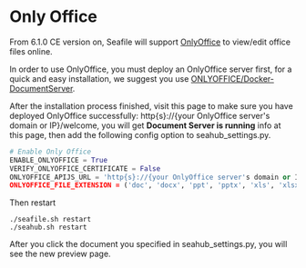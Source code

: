 # Only Office

From 6.1.0 CE version on, Seafile will support [OnlyOffice](https://www.onlyoffice.com/) to view/edit office files online.

In order to use OnlyOffice, you must deploy an OnlyOffice server first, for a quick and easy installation, we suggest you use [ONLYOFFICE/Docker-DocumentServer](https://github.com/ONLYOFFICE/Docker-DocumentServer).

After the installation process finished, visit this page to make sure you have deployed OnlyOffice successfully: http{s}://{your OnlyOffice server's domain or IP}/welcome, you will get **Document Server is running** info at this page, then add the following config option to seahub_settings.py.

``` python
# Enable Only Office
ENABLE_ONLYOFFICE = True
VERIFY_ONLYOFFICE_CERTIFICATE = False
ONLYOFFICE_APIJS_URL = 'http{s}://{your OnlyOffice server's domain or IP}/web-apps/apps/api/documents/api.js'
ONLYOFFICE_FILE_EXTENSION = ('doc', 'docx', 'ppt', 'pptx', 'xls', 'xlsx', 'odt', 'fodt', 'odp', 'fodp', 'ods', 'fods')
```

Then restart

```
./seafile.sh restart
./seahub.sh restart
```

After you click the document you specified in seahub_settings.py, you will see the new preview page.
